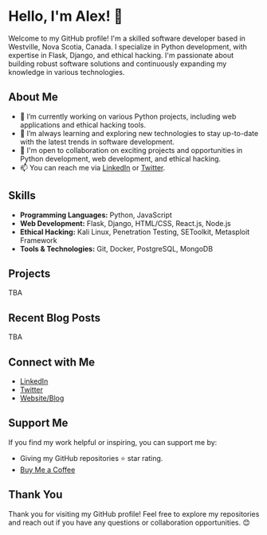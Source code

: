 # Hello, I'm Alex! 👋

Welcome to my GitHub profile! I'm a skilled software developer based in Westville, Nova Scotia, Canada. I specialize in Python development, with expertise in Flask, Django, and ethical hacking. I'm passionate about building robust software solutions and continuously expanding my knowledge in various technologies.

## About Me

- 🔭 I’m currently working on various Python projects, including web applications and ethical hacking tools.
- 🌱 I’m always learning and exploring new technologies to stay up-to-date with the latest trends in software development.
- 💼 I'm open to collaboration on exciting projects and opportunities in Python development, web development, and ethical hacking.
- 📫 You can reach me via [LinkedIn](link-to-linkedin) or [Twitter](link-to-twitter).

## Skills

- **Programming Languages:** Python, JavaScript
- **Web Development:** Flask, Django, HTML/CSS, React.js, Node.js
- **Ethical Hacking:** Kali Linux, Penetration Testing, SEToolkit, Metasploit Framework
- **Tools & Technologies:** Git, Docker, PostgreSQL, MongoDB

## Projects

TBA

## Recent Blog Posts

TBA

## Connect with Me

- [LinkedIn](link-to-linkedin)
- [Twitter](link-to-twitter)
- [Website/Blog](link-to-website-or-blog)

## Support Me

If you find my work helpful or inspiring, you can support me by:

- Giving my GitHub repositories ⭐️ star rating.
- [Buy Me a Coffee](link-to-coffee)

## Thank You

Thank you for visiting my GitHub profile! Feel free to explore my repositories and reach out if you have any questions or collaboration opportunities. 😊
